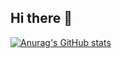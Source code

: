 ## Hi there 👋


[![Anurag's GitHub stats](https://github-readme-stats.vercel.app/api?username=Giordano-Cicchetti)](https://github.com/anuraghazra/github-readme-stats)
<!--
**Giordano-Cicchetti/Giordano-Cicchetti** is a ✨ _special_ ✨ repository because its `README.md` (this file) appears on your GitHub profile.

Here are some ideas to get you started:

- 🔭 I’m currently working on ...
- 🌱 I’m currently learning ...
- 👯 I’m looking to collaborate on ...
- 🤔 I’m looking for help with ...
- 💬 Ask me about ...
- 📫 How to reach me: ...
- 😄 Pronouns: ...
- ⚡ Fun fact: ...
-->
